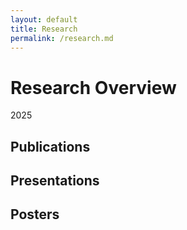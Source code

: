 ```yaml
---
layout: default
title: Research
permalink: /research.md
---
```


# Research Overview

2025

## Publications

## Presentations

## Posters

